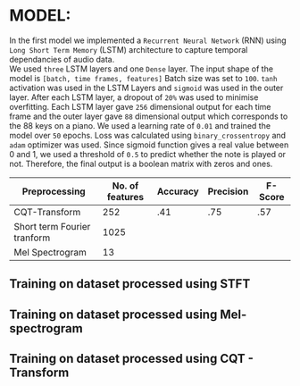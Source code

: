 # MODEL:

In the first model we implemented a `Recurrent Neural Network` (RNN) using `Long Short Term Memory` (LSTM) architecture to capture temporal dependancies of audio data.<br/>
We used `three` LSTM layers and one `Dense` layer. The input shape of the model is `[batch, time frames, features]` Batch size was set to `100`. `tanh` activation was used in the LSTM Layers and `sigmoid` was used in the outer layer. After each LSTM layer, a dropout of `20%` was used to minimise overfitting. Each LSTM layer gave `256` dimensional output for each time frame and the outer layer gave `88` dimensional output which corresponds to the 88 keys on a piano. We used a learning rate of `0.01` and trained the model over `50` epochs. Loss was calculated using `binary_crossentropy` and `adam` optimizer was used. Since sigmoid function gives a real value between 0 and 1, we used a threshold of `0.5` to predict whether the note is played or not. Therefore, the final output is a boolean matrix with zeros and ones.

|        Preprocessing        |No. of features|Accuracy|Precision|F-Score|
|  ---                        |     ---       |  ---   | ---     |   --- |
| CQT-Transform               |      252      |   .41  |   .75   |  .57  |
| Short term Fourier tranform |      1025     |        |         |       |
| Mel Spectrogram             |      13       |        |         |       |

## Training on dataset processed using STFT






## Training on dataset processed using Mel-spectrogram






## Training on dataset processed using CQT - Transform




